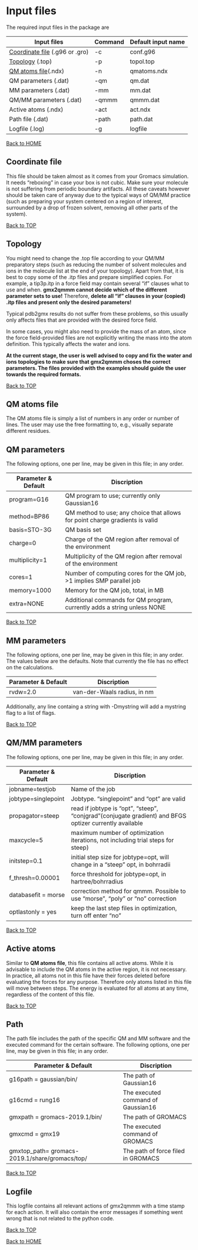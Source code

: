 # Input files

The required input files in the package are

|Input files|Command|Default input name|
| ------ | ------ | ------ |
|[Coordinate file](#Coordinate-file) (.g96 or .gro)|-c|conf.g96|
|[Topology](#Topology) (.top)|-p|topol.top|
|[QM atoms file](#QM-atoms-file)(.ndx)|-n|qmatoms.ndx|
|QM parameters (.dat)|-qm|qm.dat|
|MM parameters (.dat)|-mm|mm.dat|
|QM/MM parameters (.dat)|-qmmm|qmmm.dat|
|Active atoms (.ndx)|-act|act.ndx|
|Path file (.dat)|-path|path.dat|
|Logfile (.log)|-g|logfile|

[Back to HOME](../index)

## Coordinate file

This file should be taken almost as it comes from your Gromacs simulation. It needs “reboxing” in case your box is not cubic. Make sure your molecule is not suffering from periodic boundary artifacts. All these caveats however should be taken care of anyway due to the typical ways of QM/MM practice (such as preparing your system centered on a region of interest, surrounded by a drop of frozen solvent, removing all other parts of the system).

[Back to TOP](input_params)

## Topology

You might need to change the .top file according to your QM/MM preparatory steps (such as reducing the number of solvent molecules and ions in the molecule list at the end of your topology). Apart from that, it is best to copy some of the .itp files and prepare simplified copies. For example, a tip3p.itp in a force field may contain several “if” clauses what to use and when. **gmx2qmmm cannot decide which of the different parameter sets to use!** Therefore, **delete all “if” clauses in your (copied) .itp files and present only the desired parameters!**

Typical pdb2gmx results do not suffer from these problems, so this usually only affects files that are provided with the desired force field.

In some cases, you might also need to provide the mass of an atom, since the force field-provided files are not explicitly writing the mass into the atom definition. This typically affects the water and ions. 

**At the current stage, the user is well advised to copy and fix the water and ions topologies to make sure that gmx2qmmm choses the correct parameters. The files provided with the examples should guide the user towards the required formats.**

[Back to TOP](input_params)

## QM atoms file

The QM atoms file is simply a list of numbers in any order or number of lines. The user may use the free
formatting to, e.g., visually separate different residues.

## QM parameters

The following options, one per line, may be given in this file; in any order.

|Parameter & Default|Discription|
|---|---|
|program=G16 |QM program to use; currently only Gaussian16|
|method=BP86|QM method to use; any choice that allows for point charge gradients is valid|
|basis=STO-3G|QM basis set|
|charge=0 |Charge of the QM region after removal of the environment|
|multiplicity=1| Multiplicity of the QM region after removal of the environment|
|cores=1 |Number of computing cores for the QM job, >1 implies SMP parallel job|
|memory=1000|Memory for the QM job, total, in MB|
|extra=NONE|Additional commands for QM program, currently adds a string unless NONE|

[Back to TOP](input_params)

## MM parameters

The following options, one per line, may be given in this file; in any order. The values below are the defaults. Note that currently the file has no effect on the calculations.

|Parameter & Default|Discription|
|---|---|
|rvdw=2.0 |van-der-Waals radius, in nm|

Additionally, any line containg a string with -Dmystring will add a mystring flag to a list of flags.

[Back to TOP](input_params)

## QM/MM parameters

The following options, one per line, may be given in this file; in any order.

|Parameter & Default|Discription|
|---|---|
|jobname=testjob |Name of the job|
|jobtype=singlepoint |Jobtype. “singlepoint” and “opt” are valid|
|propagator=steep |read if jobtype is “opt”, “steep”, “conjgrad”(conjugate gradient) and BFGS optizer currently available|
|maxcycle=5 |maximum number of optimization iterations, not including trial steps for steep)
|initstep=0.1 |initial step size for jobtype=opt, will change in a “steep” opt, in bohrradii|
|f_thresh=0.00001 |force threshold for jobtype=opt, in hartree/bohrradius|
|databasefit = morse |correction method for qmmm. Possible to use “morse”, “poly” or “no” correction|
|optlastonly = yes|keep the last step files in optimization, turn off enter “no”|

[Back to TOP](input_params)

## Active atoms

Similar to **QM atoms file**, this file contains all active atoms. While it is advisable to include the QM atoms in the
active region, it is not necessary. In practice, all atoms not in this file have their forces deleted before
evaluating the forces for any purpose. Therefore only atoms listed in this file will move between steps.
The energy is evaluated for all atoms at any time, regardless of the content of this file.

[Back to TOP](input_params)

## Path
The path file includes the path of the specific QM and MM software and the executed command for the certain software. The following options, one per line, may be given in this file; in any order.

|Parameter & Default|Discription|
|---|---|
|g16path = gaussian/bin/ |The path of Gaussian16|
|g16cmd = rung16 |The executed command of Gaussian16|
|gmxpath = gromacs-2019.1/bin/ |The path of GROMACS|
|gmxcmd = gmx19 |The executed command of GROMACS|
|gmxtop_path= gromacs-2019.1/share/gromacs/top/ |The path of force filed in GROMACS|

[Back to TOP](input_params)

## Logfile

This logfile contains all relevant actions of gmx2qmmm with a time stamp for each action. It will also contain the error messages if something went wrong that is not related to the python code.

[Back to TOP](input_params)

[Back to HOME](../index)
